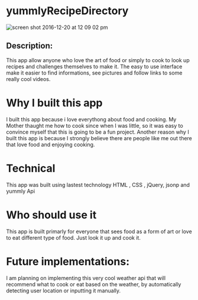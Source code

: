# yummlyRecipeDirectory

![screen shot 2016-12-20 at 12 09 02 pm](https://cloud.githubusercontent.com/assets/16064574/21366097/303d09f0-c6ad-11e6-98a6-b2ef0966e7e9.png)

## Description:
This app allow anyone who love the art of food or simply to cook to look up recipes and challenges themselves to make it. The easy to use interface make it easier to find informations, see pictures and follow links to some really cool videos.

# Why I built this app
I built this app because i love everythong about food  and cooking. My Mother thaught me how to cook since when I was little, so it was easy to convince myself that this is going to be a fun project.
Another reason why I built this app is because I strongly believe there are people like me out there that love food and enjoying cooking.
# Technical
This app was built using lastest technology HTML , CSS , jQuery, jsonp and yummly Api
# Who should use it
This app is built primarly for everyone that sees food as a form of art or love to eat different type of food. Just look it up and cook it.
# Future implementations:
I am planning on implementing this very cool weather api that will recommend what to cook or eat based on the weather, by automatically detecting user location or inputting it manually.
